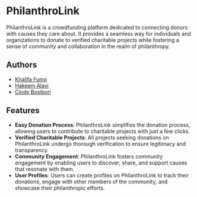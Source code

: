 # PhilanthroLink
PhilanthroLink is a crowdfunding platform dedicated to connecting donors with causes they care about. It provides a seamless way for individuals and organizations to donate to verified charitable projects while fostering a sense of community and collaboration in the realm of philanthropy.

## Authors
- [Khalifa Fumo](https://github.com/khalifa47)
- [Hakeem Alavi](https://github.com/HakeemAlavi)
- [Cindy Bosibori](https://github.com/CindyBSydney)

## Features

- **Easy Donation Process**: PhilanthroLink simplifies the donation process, allowing users to contribute to charitable projects with just a few clicks.
- **Verified Charitable Projects**: All projects seeking donations on PhilanthroLink undergo thorough verification to ensure legitimacy and transparency.
- **Community Engagement**: PhilanthroLink fosters community engagement by enabling users to discover, share, and support causes that resonate with them.
- **User Profiles**: Users can create profiles on PhilanthroLink to track their donations, engage with other members of the community, and showcase their philanthropic efforts.
